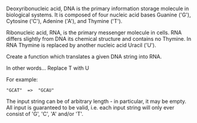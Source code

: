 Deoxyribonucleic acid, DNA is the primary information storage molecule in
biological systems. It is composed of four nucleic acid bases Guanine ('G'),
Cytosine ('C'), Adenine ('A'), and Thymine ('T').

Ribonucleic acid, RNA, is the primary messenger molecule in cells. RNA differs
slightly from DNA its chemical structure and contains no Thymine. In RNA Thymine
is replaced by another nucleic acid Uracil ('U').

Create a function which translates a given DNA string into RNA.

In other words... Replace T with U

For example:

```
"GCAT"  =>  "GCAU"
```

The input string can be of arbitrary length - in particular, it may be empty.
All input is guaranteed to be valid, i.e. each input string will only ever
consist of 'G', 'C', 'A' and/or 'T'.
